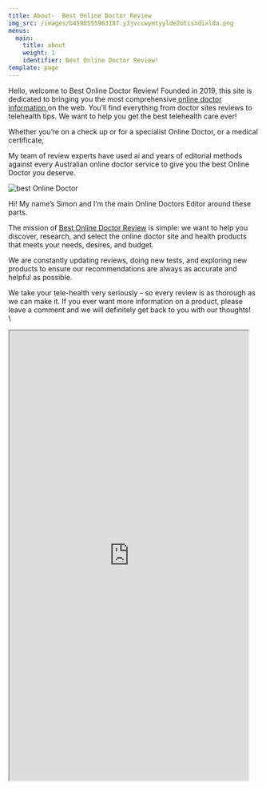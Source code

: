 ```yaml
---
title: About-  Best Online Doctor Review
img_src: /images/b4590555963187.y3jvccwymtyylde2otisndixlda.png
menus:
  main:
    title: about
    weight: 1
    identifier: Best Online Doctor Review!
template: page
---
```

Hello, welcome to Best Online Doctor Review! Founded in 2019, this site is dedicated to bringing you the most comprehensive[ online doctor information ](https://healthreporter.com.au/)on the web. You’ll find everything from doctor sites reviews to telehealth tips. We want to help you get the best telehealth care ever! 

Whether you’re on a check up or for a specialist Online Doctor, or a medical certificate,

My team of review experts have used ai and years of editorial methods against every Australian online doctor service to give you the best Online Doctor you deserve.

![ best Online Doctor](/images/eeefc637485149.y3jvccwymtq3lde2odesndk4ldywoq.jpg " best Online Doctor")

Hi! My name’s Simon and I’m the main Online Doctors Editor around these parts.

The mission of [Best Online Doctor Review](https://bestonlinedoctors.com.au/) is simple: we want to help you discover, research, and select the online doctor site and health  products that meets your needs, desires, and budget. 

We are constantly updating reviews, doing new tests, and exploring new products to ensure our recommendations are always as accurate and helpful as possible.

We take your tele-health very seriously – so every review is as thorough as we can make it.  If you ever want more information on a product, please leave a comment and we will definitely get back to you with our thoughts!\
\
<iframe width="95%" height="900px" src="https://docs.google.com/spreadsheets/d/e/2PACX-1vSuIJk32kqdo2OQaS49y1XnBMW0GVdXTvJpPbt8DmJ1YDl08Uotkt7lu704utwjr7HGk1BmvTtz_N5p/pubhtml?widget=true&amp;headers=false"></iframe>